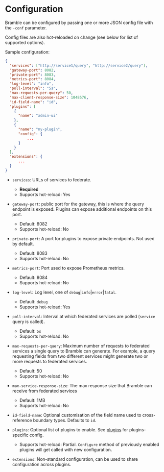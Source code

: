 # Configuration

Bramble can be configured by passing one or more JSON config file with the `-conf` parameter.

Config files are also hot-reloaded on change (see below for list of supported options).

Sample configuration:

```json
{
  "services": ["http://service1/query", "http://service2/query"],
  "gateway-port": 8082,
  "private-port": 8083,
  "metrics-port": 8084,
  "log-level": "info",
  "poll-interval": "5s",
  "max-requests-per-query": 50,
  "max-client-response-size": 1048576,
  "id-field-name": "id",
  "plugins": [
    {
      "name": "admin-ui"
    },
    {
      "name": "my-plugin",
      "config": {
          ...
      }
    }
  ],
  "extensions": {
      ...
  }
}
```

- `services`: URLs of services to federate.

  - **Required**
  - Supports hot-reload: Yes

- `gateway-port`: public port for the gateway, this is where the query endpoint
  is exposed. Plugins can expose additional endpoints on this port.

  - Default: 8082
  - Supports hot-reload: No

- `private-port`: A port for plugins to expose private endpoints. Not used by default.

  - Default: 8083
  - Supports hot-reload: No

- `metrics-port`: Port used to expose Prometheus metrics.

  - Default: 8084
  - Supports hot-reload: No

- `log-level`: Log level, one of `debug`|`info`|`error`|`fatal`.

  - Default: `debug`
  - Supports hot-reload: Yes

- `poll-interval`: Interval at which federated services are polled (`service` query is called).

  - Default: `5s`
  - Supports hot-reload: No

- `max-requests-per-query`: Maximum number of requests to federated services
  a single query to Bramble can generate. For example, a query requesting
  fields from two different services might generate two or more requests to
  federated services.

  - Default: 50
  - Supports hot-reload: No

- `max-service-response-size`: The max response size that Bramble can receive from federated services
  - Default: 1MB
  - Supports hot-reload: No

- `id-field-name`: Optional customisation of the field name used to cross-reference boundary types. Defaults to `id`.

- `plugins`: Optional list of plugins to enable. See [plugins](plugins.md) for plugins-specific config.

  - Supports hot-reload: Partial. `Configure` method of previously enabled plugins will get called with new configuration.

- `extensions`: Non-standard configuration, can be used to share configuration across plugins.
